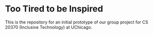 # Too Tired to be Inspired
This is the repository for an initial prototype of our group project for CS 20370 (Inclusive Technology) at UChicago.
